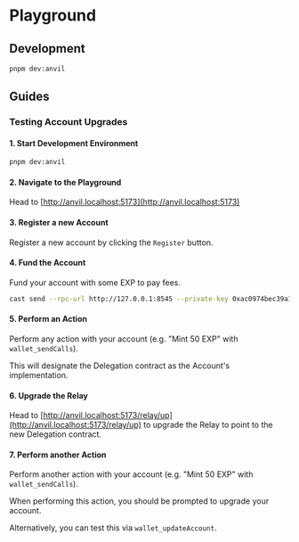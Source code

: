 # Playground

## Development

```bash
pnpm dev:anvil
```

## Guides

### Testing Account Upgrades

#### 1. Start Development Environment

```bash
pnpm dev:anvil
```

#### 2. Navigate to the Playground

Head to [http://anvil.localhost:5173](http://anvil.localhost:5173)

#### 3. Register a new Account

Register a new account by clicking the `Register` button.

#### 4. Fund the Account

Fund your account with some EXP to pay fees.

```bash
cast send --rpc-url http://127.0.0.1:8545 --private-key 0xac0974bec39a17e36ba4a6b4d238ff944bacb478cbed5efcae784d7bf4f2ff80 0xe1aa25618fa0c7a1cfdab5d6b456af611873b629 'mint(address,uint256)' '{{address}}' '1000000000000000000000'
```

#### 5. Perform an Action

Perform any action with your account (e.g. "Mint 50 EXP" with `wallet_sendCalls`).

This will designate the Delegation contract as the Account's implementation.

#### 6. Upgrade the Relay

Head to [http://anvil.localhost:5173/relay/up](http://anvil.localhost:5173/relay/up) to upgrade the Relay to
point to the new Delegation contract.

#### 7. Perform another Action

Perform another action with your account (e.g. "Mint 50 EXP" with `wallet_sendCalls`).

When performing this action, you should be prompted to upgrade your account.

Alternatively, you can test this via `wallet_updateAccount`.
